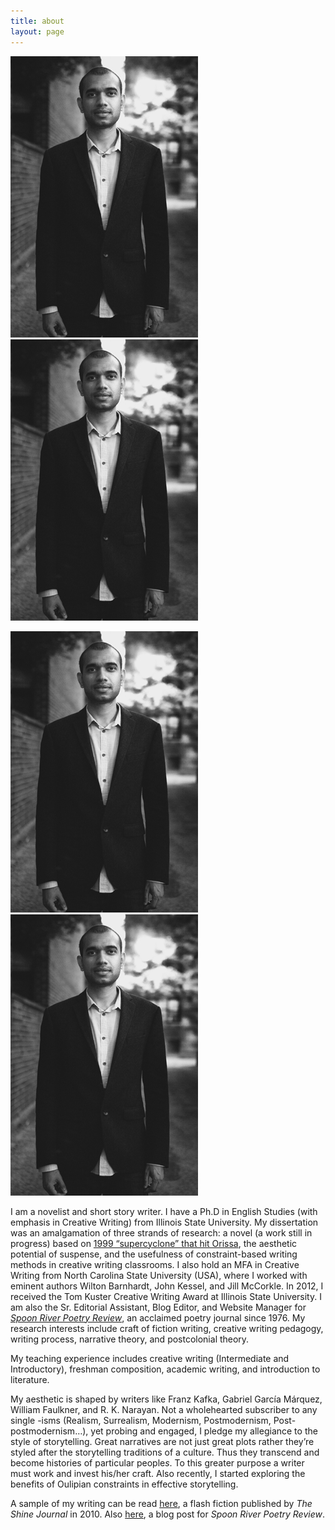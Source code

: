 ```yaml
---
title: about
layout: page
---
```


![](/assets/images/shailenmishra.jpg)
![](/assets/images/shailenmishra.jpg)

![](/assets/images/shailenmishra.jpg)
![](/assets/images/shailenmishra.jpg)

I am a novelist and short story writer. I have a Ph.D in English Studies (with emphasis in Creative Writing) from Illinois State University. My dissertation was an amalgamation of three strands of research: a novel (a work still in progress) based on [1999 “supercyclone” that hit Orissa](http://news.bbc.co.uk/onthisday/hi/dates/stories/october/29/newsid_3691000/3691573.stm), the aesthetic potential of suspense, and the usefulness of constraint-based writing methods in creative writing classrooms. I also hold an MFA in Creative Writing from North Carolina State University (USA), where I worked with eminent authors Wilton Barnhardt, John Kessel, and Jill McCorkle. In 2012, I received the Tom Kuster Creative Writing Award at Illinois State University. I am also the Sr. Editorial Assistant, Blog Editor, and Website Manager for *[Spoon River Poetry Review](http://www.srpr.org/)*, an acclaimed poetry journal since 1976. My research interests include craft of fiction writing, creative writing pedagogy, writing process, narrative theory, and postcolonial theory.

My teaching experience includes creative writing (Intermediate and Introductory), freshman composition, academic writing, and introduction to literature.

My aesthetic is shaped by writers like Franz Kafka, Gabriel García Márquez, William Faulkner, and R. K. Narayan. Not a wholehearted subscriber to any single -isms (Realism, Surrealism, Modernism, Postmodernism, Post-postmodernism…), yet probing and engaged, I pledge my allegiance to the style of storytelling. Great narratives are not just great plots rather they’re styled after the storytelling traditions of a culture. Thus they transcend and become histories of particular people*s*. To this greater purpose a writer must work and invest his/her craft. Also recently, I started exploring the benefits of Oulipian constraints in effective storytelling.

A sample of my writing can be read [here](http://www.theshinejournal.com/mishrashailen.htm), a flash fiction published by *The Shine Journal* in 2010. Also [here](http://www.srpr.org/blog/higher-than-four-walls/), a blog post for *Spoon River Poetry Review*.
